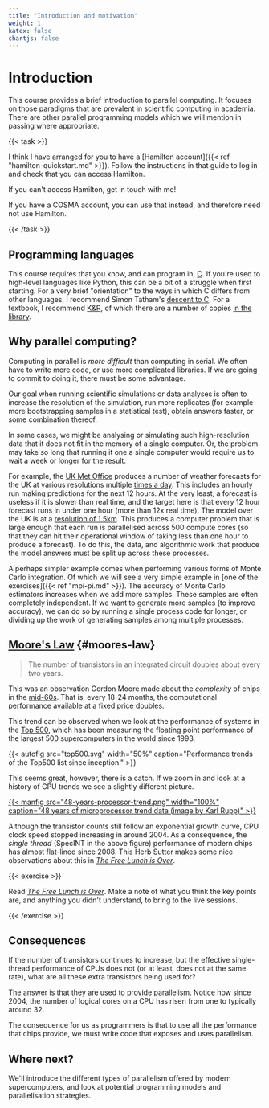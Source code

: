 ```yaml
---
title: "Introduction and motivation"
weight: 1
katex: false
chartjs: false
---
```


# Introduction

This course provides a brief introduction to parallel computing. It
focuses on those paradigms that are prevalent in scientific computing
in academia. There are other parallel programming models which we will
mention in passing where appropriate.

{{< task >}} 

I think I have arranged for you to have a [Hamilton account]({{< ref
"hamilton-quickstart.md" >}}). Follow the instructions in that guide
to log in and check that you can access Hamilton.

If you can't access Hamilton, get in touch with me!

If you have a COSMA account, you can use that instead, and therefore
need not use Hamilton.

{{< /task >}}

## Programming languages

This course requires that you know, and can program in,
[C](https://en.wikipedia.org/wiki/C_(programming_language)). If you're
used to high-level languages like Python, this can be a bit of a
struggle when first starting. For a very brief "orientation" to the
ways in which C differs from other languages, I recommend Simon
Tatham's [descent to
C](https://www.chiark.greenend.org.uk/~sgtatham/cdescent/). For a
textbook, I recommend
[K&R](https://en.wikipedia.org/wiki/The_C_Programming_Language), of
which there are a number of copies [in the
library](https://library.dur.ac.uk/record=b1370073~S1).

## Why parallel computing?

Computing in parallel is _more difficult_ than computing in serial. We
often have to write more code, or use more complicated libraries. If
we are going to commit to doing it, there must be some advantage.

Our goal when running scientific simulations or data analyses is often
to increase the resolution of the simulation, run more
replicates (for example more bootstrapping samples in a statistical
test), obtain answers faster, or some combination thereof.

In some cases, we might be analysing or simulating such
high-resolution data that it does not fit in the memory of a single
computer. Or, the problem may take so long that running it one a
single computer would require us to wait a week or longer for the
result.

For example, the [UK Met Office](https://www.metoffice.gov.uk)
produces a number of weather forecasts for the UK at various
resolutions multiple [times a
day](https://www.metoffice.gov.uk/research/approach/modelling-systems/unified-model/weather-forecasting).
This includes an hourly run making predictions for the next 12 hours.
At the very least, a forecast is useless if it is slower than real
time, and the target here is that every 12 hour forecast runs in under
one hour (more than 12x real time). The model over the UK is at a
[resolution of
1.5km](https://www.metoffice.gov.uk/research/approach/modelling-systems/unified-model/weather-forecasting).
This produces a computer problem that is large enough that each run is
parallelised across 500 compute cores (so that they can hit their
operational window of taking less than one hour to produce a
forecast). To do this, the data, and algorithmic work that produce the
model answers must be split up across these processes.


A perhaps simpler example comes when performing various forms of Monte
Carlo integration. Of which we will see a very simple example in [one
of the exercises]({{< ref "mpi-pi.md" >}}). The accuracy of Monte
Carlo estimators increases when we add more samples. These samples are
often completely independent. If we want to generate more samples (to
improve accuracy), we can do so by running a single process code for
longer, or dividing up the work of generating samples among multiple
processes.


## [Moore's Law](https://en.wikipedia.org/wiki/Moore%27s_law) {#moores-law}

> The number of transistors in an integrated circuit doubles about
> every two years.

This was an observation Gordon Moore made about the _complexity_ of
chips in the
[mid-60s](https://newsroom.intel.com/wp-content/uploads/sites/11/2018/05/moores-law-electronics.pdf).
That is, every 18-24 months, the computational
performance available at a fixed price doubles.

This trend can be observed when we look at the performance of systems
in the [Top 500](https://www.top500.org), which has been measuring the
floating point performance of the largest 500 supercomputers in the
world since 1993.

{{< autofig src="top500.svg"
    width="50%"
    caption="Performance trends of the Top500 list since inception." >}}

This seems great, however, there is a catch. If we zoom in and look
at a history of CPU trends we see a slightly different picture.

<a href="https://github.com/karlrupp/microprocessor-trend-data">
{{< manfig src="48-years-processor-trend.png"
    width="100%"
    caption="48 years of microprocessor trend data (image by Karl Rupp)" >}}
</a>

Although the transistor counts still follow an exponential growth
curve, CPU clock speed stopped increasing in around 2004. As a
consequence, the _single thread_ (SpecINT in the above figure)
performance of modern chips has almost flat-lined since 2008. This
Herb Sutter makes some nice observations about this in [_The Free
Lunch is Over_](http://www.gotw.ca/publications/concurrency-ddj.htm).

{{< exercise >}}

Read [_The Free Lunch is
Over_](http://www.gotw.ca/publications/concurrency-ddj.htm). Make a
note of what you think the key points are, and anything you didn't
understand, to bring to the live sessions.

{{< /exercise >}}

## Consequences

If the number of transistors continues to increase, but the effective
single-thread performance of CPUs does not (or at least, does not at
the same rate), what are all these extra transistors being used for?

The answer is that they are used to provide parallelism. Notice how
since 2004, the number of logical cores on a CPU has risen from one to
typically around 32.

The consequence for us as programmers is that to use all the performance
that chips provide, we must write code that exposes and uses
parallelism.

## Where next?

We'll introduce the different types of parallelism offered by modern
supercomputers, and look at potential programming models and
parallelisation strategies.
